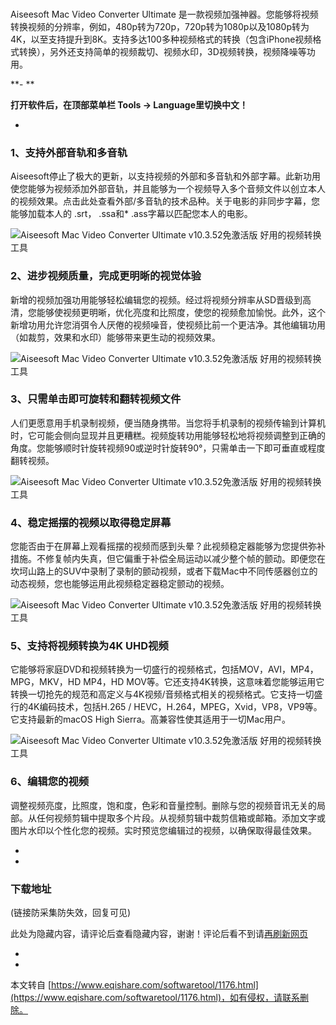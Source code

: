 ### 

Aiseesoft Mac Video Converter Ultimate 是一款视频加强神器。您能够将视频转换视频的分辨率，例如，480p转为720p，720p转为1080p以及1080p转为4K，以至支持提升到8K。支持多达100多种视频格式的转换（包含iPhone视频格式转换），另外还支持简单的视频裁切、视频水印，3D视频转换，视频降噪等功用。

**-
**

**打开软件后，在顶部菜单栏 Tools -> Language里切换中文！**

-

### 1、支持外部音轨和多音轨

Aiseesoft停止了极大的更新，以支持视频的外部和多音轨和外部字幕。此新功用使您能够为视频添加外部音轨，并且能够为一个视频导入多个音频文件以创立本人的视频效果。点击此处查看外部/多音轨的技术品种。关于电影的非同步字幕，您能够加载本人的 .srt， .ssa和\* .ass字幕以匹配您本人的电影。

![Aiseesoft Mac Video Converter Ultimate v10.3.52免激活版 好用的视频转换工具](https://image.baidu.com/search/down?url=https://fc.sinaimg.cn/large/002C1qFJgy1gvqrtffkg6j61hc0u07ua02.jpg)

### 2、进步视频质量，完成更明晰的视觉体验

新增的视频加强功用能够轻松编辑您的视频。经过将视频分辨率从SD晋级到高清，您能够使视频更明晰，优化亮度和比照度，使您的视频愈加愉悦。此外，这个新增功用允许您消弭令人厌倦的视频噪音，使视频比前一个更洁净。其他编辑功用（如裁剪，效果和水印）能够带来更生动的视频效果。

![Aiseesoft Mac Video Converter Ultimate v10.3.52免激活版 好用的视频转换工具](https://image.baidu.com/search/down?url=https://fc.sinaimg.cn/large/002C1qFJgy1gvqrvq0i8sj61hc0u0e8102.jpg)

### 3、只需单击即可旋转和翻转视频文件

人们更愿意用手机录制视频，便当随身携带。当您将手机录制的视频传输到计算机时，它可能会侧向显现并且更糟糕。视频旋转功用能够轻松地将视频调整到正确的角度。您能够顺时针旋转视频90或逆时针旋转90°，只需单击一下即可垂直或程度翻转视频。

![Aiseesoft Mac Video Converter Ultimate v10.3.52免激活版 好用的视频转换工具](https://image.baidu.com/search/down?url=https://fc.sinaimg.cn/large/002C1qFJgy1gvqrwcylpyj61hc0u0qub02.jpg)

### 4、稳定摇摆的视频以取得稳定屏幕

您能否由于在屏幕上观看摇摆的视频而感到头晕？此视频稳定器能够为您提供弥补措施。不修复帧内失真，但它偏重于补偿全局运动以减少整个帧的颤动。即便您在坎坷山路上的SUV中录制了录制的颤动视频，或者下载Mac中不同传感器创立的动态视频，您也能够运用此视频稳定器稳定颤动的视频。

![Aiseesoft Mac Video Converter Ultimate v10.3.52免激活版 好用的视频转换工具](https://image.baidu.com/search/down?url=https://fc.sinaimg.cn/large/002C1qFJgy1gvqrxbxh7kj61hc0u0kjd02.jpg)

### 5、支持将视频转换为4K UHD视频

它能够将家庭DVD和视频转换为一切盛行的视频格式，包括MOV，AVI，MP4，MPG，MKV，HD MP4，HD MOV等。它还支持4K转换，这意味着您能够运用它转换一切抢先的规范和高定义与4K视频/音频格式相关的视频格式。它支持一切盛行的4K编码技术，包括H.265 / HEVC，H.264，MPEG，Xvid，VP8，VP9等。它支持最新的macOS High Sierra。高兼容性使其适用于一切Mac用户。

![Aiseesoft Mac Video Converter Ultimate v10.3.52免激活版 好用的视频转换工具](https://image.baidu.com/search/down?url=https://fc.sinaimg.cn/large/002C1qFJgy1gvqrxs1c93j61hc0u0b1i02.jpg)

### 6、编辑您的视频

调整视频亮度，比照度，饱和度，色彩和音量控制。删除与您的视频音讯无关的局部。从任何视频剪辑中提取多个片段。从视频剪辑中裁剪信箱或邮箱。添加文字或图片水印以个性化您的视频。实时预览您编辑过的视频，以确保取得最佳效果。

-

-

### 下载地址

(链接防采集防失效，回复可见)

此处为隐藏内容，请评论后查看隐藏内容，谢谢！评论后看不到请[再刷新网页](javascript:location.reload();)

-

-

本文转自 [https://www.eqishare.com/softwaretool/1176.html](https://www.eqishare.com/softwaretool/1176.html)，如有侵权，请联系删除。